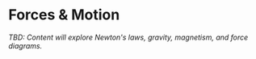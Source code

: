 # Forces & Motion

_TBD: Content will explore Newton's laws, gravity, magnetism, and force diagrams._
